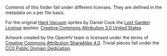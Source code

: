 Contents of this folder fall under different licenses. They are defined in the metadata on a per file basis.

For the original [Hard Vacuum](https://lostgarden.home.blog/2005/03/27/game-post-mortem-hard-vacuum/) sprites by Daniel Cook the [Lost Garden License](https://lostgarden.home.blog/2007/03/15/lost-garden-license/) applies: [Creative Commons Attribution 3.0 United States](https://creativecommons.org/licenses/by/3.0/us/)

Artwork created by the OpenHV team is licensed under the terms of [Creative Commons Attribution ShareAlike 4.0](https://creativecommons.org/licenses/by-sa/4.0/). Trivial pieces fall under the [CC0 Public Domain Dedication](https://creativecommons.org/publicdomain/zero/1.0/).